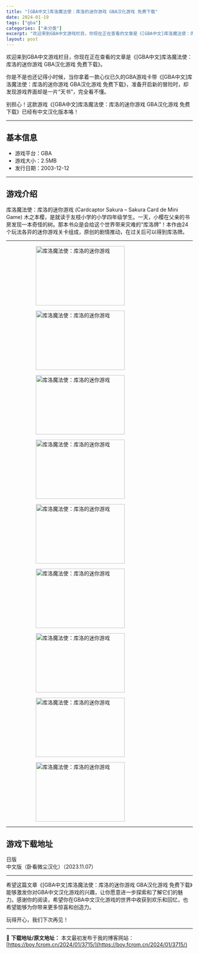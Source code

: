 ```yaml
---
title: "[GBA中文]库洛魔法使：库洛的迷你游戏 GBA汉化游戏 免费下载"
date: 2024-01-19
tags: ["gba"]
categories: ["未分类"]
excerpt: "欢迎来到GBA中文游戏栏目，你现在正在查看的文章是《[GBA中文]库洛魔法使：库洛的迷你游戏 GBA汉化游戏 免费下载》。 你是不是也还记得小时候，当你拿着一款心仪已久的GBA游戏卡带《[GBA中文]库洛魔法使：库洛的迷你游戏 GBA汉化游戏 免费下载》，准备开启新的冒险时，却发现游戏界面却是一片“&hellip;"
layout: post
---
```


欢迎来到GBA中文游戏栏目，你现在正在查看的文章是《[GBA中文]库洛魔法使：库洛的迷你游戏 GBA汉化游戏 免费下载》。

你是不是也还记得小时候，当你拿着一款心仪已久的GBA游戏卡带《[GBA中文]库洛魔法使：库洛的迷你游戏 GBA汉化游戏 免费下载》，准备开启新的冒险时，却发现游戏界面却是一片“天书”，完全看不懂。

别担心！这款游戏《[GBA中文]库洛魔法使：库洛的迷你游戏 GBA汉化游戏 免费下载》已经有中文汉化版本咯！ <hr><h2>&#22522;&#26412;&#20449;&#24687;</h2> <ul><li>&#28216;&#25103;&#24179;&#21488;&#65306;GBA</li> <li>&#28216;&#25103;&#22823;&#23567;&#65306;2.5MB</li> <li>&#21457;&#34892;&#26085;&#26399;&#65306;2003-12-12</li> </ul><hr><h2>&#28216;&#25103;&#20171;&#32461;</h2> <p>&#24211;&#27931;&#39764;&#27861;&#20351;&#65306;&#24211;&#27931;&#30340;&#36855;&#20320;&#28216;&#25103; (Cardcaptor Sakura &ndash; Sakura Card de Mini Game) &#26408;&#20043;&#26412;&#27185;&#65292;&#26159;&#23601;&#35835;&#20110;&#21451;&#26525;&#23567;&#23398;&#30340;&#23567;&#23398;&#22235;&#24180;&#32423;&#23398;&#29983;&#12290;&#19968;&#22825;&#65292;&#23567;&#27185;&#22312;&#29238;&#20146;&#30340;&#20070;&#25151;&#21457;&#29616;&#19968;&#26412;&#22855;&#24618;&#30340;&#26641;&#12290;&#37027;&#26412;&#20070;&#20247;&#26159;&#20250;&#32473;&#36825;&#20010;&#19990;&#30028;&#24102;&#26469;&#28798;&#38590;&#30340;&ldquo;&#24211;&#27931;&#29260;&rdquo;&#65281;&#26412;&#20316;&#30001;24&#20010;&#29609;&#27861;&#21508;&#24322;&#30340;&#36855;&#20320;&#28216;&#25103;&#20851;&#21345;&#32452;&#25104;&#65292;&#21407;&#21019;&#30340;&#21095;&#24773;&#25512;&#21160;&#65292;&#22312;&#36807;&#20851;&#21518;&#21487;&#20197;&#24471;&#21040;&#24211;&#27931;&#29260;&#12290;</p> <hr><figure><figure><img loading="lazy" decoding="async" width="240" height="160" data-id="20802" src="https://www.gbarom.cn/wp-content/uploads/2020/12/1_201215194440_1_%E5%97%A8%E6%A0%BC%E5%BC%8F%E5%8E%8B%E7%BC%A9%E5%89%AF%E6%9C%AC.png" title="&#24211;&#27931;&#39764;&#27861;&#20351;&#65306;&#24211;&#27931;&#30340;&#36855;&#20320;&#28216;&#25103;-1" alt="库洛魔法使：库洛的迷你游戏"></figure><figure><img loading="lazy" decoding="async" width="240" height="160" data-id="20803" src="https://www.gbarom.cn/wp-content/uploads/2020/12/1_201215194440_2_%E5%97%A8%E6%A0%BC%E5%BC%8F%E5%8E%8B%E7%BC%A9%E5%89%AF%E6%9C%AC.png" title="&#24211;&#27931;&#39764;&#27861;&#20351;&#65306;&#24211;&#27931;&#30340;&#36855;&#20320;&#28216;&#25103;-2" alt="库洛魔法使：库洛的迷你游戏"></figure><figure><img loading="lazy" decoding="async" width="240" height="160" data-id="20804" src="https://www.gbarom.cn/wp-content/uploads/2020/12/1_201215194440_3_%E5%97%A8%E6%A0%BC%E5%BC%8F%E5%8E%8B%E7%BC%A9%E5%89%AF%E6%9C%AC.png" title="&#24211;&#27931;&#39764;&#27861;&#20351;&#65306;&#24211;&#27931;&#30340;&#36855;&#20320;&#28216;&#25103;-3" alt="库洛魔法使：库洛的迷你游戏"></figure><figure><img loading="lazy" decoding="async" width="240" height="160" data-id="20805" src="https://www.gbarom.cn/wp-content/uploads/2020/12/1_201215194440_4_%E5%97%A8%E6%A0%BC%E5%BC%8F%E5%8E%8B%E7%BC%A9%E5%89%AF%E6%9C%AC.png" title="&#24211;&#27931;&#39764;&#27861;&#20351;&#65306;&#24211;&#27931;&#30340;&#36855;&#20320;&#28216;&#25103;-4" alt="库洛魔法使：库洛的迷你游戏"></figure><figure><img loading="lazy" decoding="async" width="240" height="160" data-id="20806" src="https://www.gbarom.cn/wp-content/uploads/2020/12/1_201215194440_5_%E5%97%A8%E6%A0%BC%E5%BC%8F%E5%8E%8B%E7%BC%A9%E5%89%AF%E6%9C%AC.png" title="&#24211;&#27931;&#39764;&#27861;&#20351;&#65306;&#24211;&#27931;&#30340;&#36855;&#20320;&#28216;&#25103;-5" alt="库洛魔法使：库洛的迷你游戏"></figure><figure><img loading="lazy" decoding="async" width="240" height="160" data-id="20807" src="https://www.gbarom.cn/wp-content/uploads/2020/12/1_201215194440_6_%E5%97%A8%E6%A0%BC%E5%BC%8F%E5%8E%8B%E7%BC%A9%E5%89%AF%E6%9C%AC.png" title="&#24211;&#27931;&#39764;&#27861;&#20351;&#65306;&#24211;&#27931;&#30340;&#36855;&#20320;&#28216;&#25103;-6" alt="库洛魔法使：库洛的迷你游戏"></figure><figure><img loading="lazy" decoding="async" width="240" height="160" data-id="20808" src="https://www.gbarom.cn/wp-content/uploads/2020/12/1_201215194440_7_%E5%97%A8%E6%A0%BC%E5%BC%8F%E5%8E%8B%E7%BC%A9%E5%89%AF%E6%9C%AC.png" title="&#24211;&#27931;&#39764;&#27861;&#20351;&#65306;&#24211;&#27931;&#30340;&#36855;&#20320;&#28216;&#25103;" alt="库洛魔法使：库洛的迷你游戏"></figure><figure><img loading="lazy" decoding="async" width="240" height="160" data-id="20809" src="https://www.gbarom.cn/wp-content/uploads/2020/12/1_201215194440_8_%E5%97%A8%E6%A0%BC%E5%BC%8F%E5%8E%8B%E7%BC%A9%E5%89%AF%E6%9C%AC.png" title="&#24211;&#27931;&#39764;&#27861;&#20351;&#65306;&#24211;&#27931;&#30340;&#36855;&#20320;&#28216;&#25103;" alt="库洛魔法使：库洛的迷你游戏"></figure><figure><img loading="lazy" decoding="async" width="240" height="160" data-id="20810" src="https://www.gbarom.cn/wp-content/uploads/2020/12/1_201215194440_9_%E5%97%A8%E6%A0%BC%E5%BC%8F%E5%8E%8B%E7%BC%A9%E5%89%AF%E6%9C%AC.png" title="&#24211;&#27931;&#39764;&#27861;&#20351;&#65306;&#24211;&#27931;&#30340;&#36855;&#20320;&#28216;&#25103;" alt="库洛魔法使：库洛的迷你游戏"></figure></figure><hr><h2>&#28216;&#25103;&#19979;&#36733;&#22320;&#22336;</h2> <div><div> <div> <span></span><span>&#26085;&#29256;</span></div> <div> <span></span><span>&#20013;&#25991;&#29256;&#65288;&#21351;&#30475;&#24494;&#23576;&#27721;&#21270;&#65289;&#65288;2023.11.07&#65289;</span></div> </div></div> <hr>
希望这篇文章《[GBA中文]库洛魔法使：库洛的迷你游戏 GBA汉化游戏 免费下载》能够激发你对GBA中文汉化游戏的兴趣，让你愿意进一步探索和了解它们的魅力。感谢你的阅读，希望你在GBA中文汉化游戏的世界中收获到欢乐和回忆，也希望能够为你带来更多惊喜和创造力。

玩得开心，我们下次再见！

---
📖 **下载地址/原文地址：** 本文最初发布于我的博客网站：[https://boy.fcrom.cn/2024/01/3715/](https://boy.fcrom.cn/2024/01/3715/)
